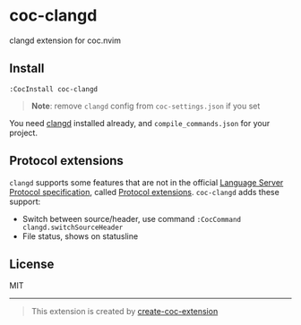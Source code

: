 # coc-clangd

clangd extension for coc.nvim

## Install

`:CocInstall coc-clangd`

> **Note**: remove `clangd` config from `coc-settings.json` if you set

You need [clangd](https://clangd.github.io/installation.html) installed already, and `compile_commands.json` for your project.

## Protocol extensions

`clangd` supports some features that are not in the official [Language Server Protocol specification](https://microsoft.github.io/language-server-protocol/specification), called [Protocol extensions](https://clangd.github.io/extensions.html). `coc-clangd` adds these support:

- Switch between source/header, use command `:CocCommand clangd.switchSourceHeader`
- File status, shows on statusline

## License

MIT

---

> This extension is created by [create-coc-extension](https://github.com/fannheyward/create-coc-extension)
